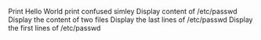Print Hello World
print confused simley
Display content of /etc/passwd
Display the content of two files
Display the last lines of /etc/passwd
Display the first lines of /etc/passwd
